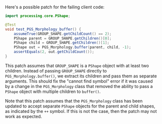 Here's a possible patch for the failing client code:

```java
import processing.core.PShape;

@Test
void test_PGS_Morphology_buffer() {
    assumeTrue(GROUP_SHAPE.getChildCount() == 2);
    PShape parent = GROUP_SHAPE.getChildren()[0];
    PShape child = GROUP_SHAPE.getChildren()[1];
    PShape out = PGS_Morphology.buffer(parent, child, -1);
    assertEquals(2, out.getChildCount());
}
```

This patch assumes that `GROUP_SHAPE` is a `PShape` object with at least two children. Instead of passing `GROUP_SHAPE` directly to `PGS_Morphology.buffer()`, we extract its children and pass them as separate arguments. This should fix the "cannot find symbol" error if it was caused by a change in the `PGS_Morphology` class that removed the ability to pass a `PShape` object with multiple children to `buffer()`.

Note that this patch assumes that the `PGS_Morphology` class has been updated to accept separate `PShape` objects for the parent and child shapes, as indicated by the `++` symbol. If this is not the case, then the patch may not work as expected.